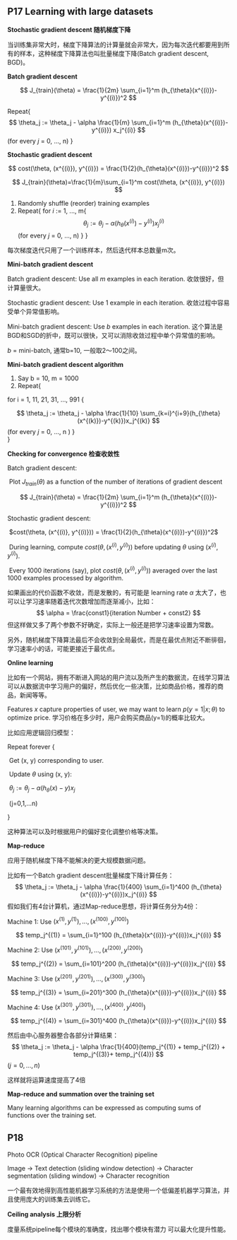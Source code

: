 ## P17 Learning with large datasets

**Stochastic gradient descent 随机梯度下降**

当训练集非常大时，梯度下降算法的计算量就会非常大，因为每次迭代都要用到所有的样本，这种梯度下降算法也叫批量梯度下降(Batch gradient descent, BGD)。

**Batch gradient descent**

$$
J_{train}(\theta) = \frac{1}{2m} \sum_{i=1}^m (h_{\theta}(x^{(i)})-y^{(i)})^2
$$

Repeat{
$$
\theta_j := \theta_j - \alpha \frac{1}{m} \sum_{i=1}^m (h_{\theta}(x^{(i)})-y^{(i)}) x_j^{(i)}
$$
   (for every $j$ = 0, ..., n)
}

**Stochastic gradient descent**

$$
cost(\theta, (x^{(i)}), y^{(i)}) = \frac{1}{2}(h_{\theta}(x^{(i)})-y^{(i)})^2
$$

$$
J_{train}(\theta)=\frac{1}{m}\sum_{i=1}^m cost(\theta, (x^{(i)}), y^{(i)})
$$

1. Randomly shuffle (reorder) training examples
2. Repeat{
for $i$ := 1, ..., m{
$$
\theta_j := \theta_j - \alpha (h_{\theta}(x^{(i)})-y^{(i)}) x_j^{(i)}
$$
  (for every $j$ = 0, ..., n)
 }
}

每次梯度迭代只用了一个训练样本，然后迭代样本总数量m次。

**Mini-batch gradient descent**

Batch gradient descent: Use all $m$ examples in each iteration. 收敛很好，但计算量很大。

Stochastic gradient descent: Use 1 example in each iteration. 收敛过程中容易受单个异常值影响。

Mini-batch gradient descent: Use $b$ examples in each iteration. 这个算法是BGD和SGD的折中，既可以很快，又可以消除收敛过程中单个异常值的影响。

$b$ = mini-batch, 通常b=10, 一般取2～100之间。

**Mini-batch gradient descent algorithm**

1. Say b = 10, m = 1000
2. Repeat{

for i = 1, 11, 21, 31, …, 991 {

$$
\theta_j := \theta_j - \alpha \frac{1}{10} \sum_{k=i}^{i+9}(h_{\theta}(x^{(k)})-y^{(k)})x_j^{(k)}
$$
   (for every $j$ = 0, ..., n )
  } 	
 }

**Checking for convergence 检查收敛性**

Batch gradient descent: 

​	Plot $J_{train}(\theta)$ as a function of the number of iterations of gradient descent

$$
J_{train}(\theta) = \frac{1}{2m} \sum_{i=1}^m (h_{\theta}(x^{(i)})-y^{(i)})^2
$$

Stochastic gradient descent:

​	$cost(\theta, (x^{(i)}, y^{(i)})) = \frac{1}{2}(h_{\theta}(x^{(i)})-y^{(i)})^2$

​	During learning, compute $cost(\theta, (x^{(i)}, y^{(i)}))$ before updating $\theta$ using ($x^{(i)}, y^{(i)}$).

​	Every 1000 iterations (say), plot $cost(\theta, (x^{(i)}, y^{(i)}))$ averaged over the last 1000 examples processed by algorithm.

如果画出的代价函数不收敛，而是发散的，有可能是 learning rate $\alpha$ 太大了，也可以让学习速率随着迭代次数增加而逐渐减小，比如：
$$
\alpha = \frac{const1}{iteration Number + const2}
$$
但这样做又多了两个参数不好确定，实际上一般还是把学习速率设置为常数。

另外，随机梯度下降算法最后不会收敛到全局最优，而是在最优点附近不断徘徊，学习速率小的话，可能更接近于最优点。

**Online learning**

比如有一个网站，拥有不断进入网站的用户流以及所产生的数据流，在线学习算法可以从数据流中学习用户的偏好，然后优化一些决策，比如商品价格，推荐的商品，新闻等等。

Features $x$ capture properties of user, we may want to learn $p(y=1|x;\theta)$ to optimize price. 学习价格在多少时，用户会购买商品(y=1)的概率比较大。

比如应用逻辑回归模型：

Repeat forever {

​	Get (x, y) corresponding to user.

​	Update $\theta$ using (x, y):

​		$\theta_j := \theta_j - \alpha (h_{\theta}(x)-y)x_j$

​		(j=0,1,…n)

}

这种算法可以及时根据用户的偏好变化调整价格等决策。

**Map-reduce**

应用于随机梯度下降不能解决的更大规模数据问题。

比如有一个Batch gradient descent批量梯度下降计算任务：
$$
\theta_j := \theta_j - \alpha \frac{1}{400} \sum_{i=1}^400 (h_{\theta}(x^{(i)})-y^{(i)})x_j^{(i)}
$$
假如我们有4台计算机，通过Map-reduce思想，将计算任务分为4份：

Machine 1: Use $(x^{(1)}, y^{(1)}), ..., (x^{(100)}, y^{(100)})​$

$$
temp_j^{(1)} = \sum_{i=1}^100 (h_{\theta}(x^{(i)})-y^{(i)})x_j^{(i)}
$$

Machine 2: Use $(x^{(101)}, y^{(101)}), ..., (x^{(200)}, y^{(200)})​$

$$
temp_j^{(2)} = \sum_{i=101}^200 (h_{\theta}(x^{(i)})-y^{(i)})x_j^{(i)}
$$

Machine 3: Use $(x^{(201)}, y^{(201)}), ..., (x^{(300)}, y^{(300)})​$

$$
temp_j^{(3)} = \sum_{i=201}^300 (h_{\theta}(x^{(i)})-y^{(i)})x_j^{(i)}
$$

Machine 4: Use $(x^{(301)}, y^{(301)}), ..., (x^{(400)}, y^{(400)})​$

$$
temp_j^{(4)} = \sum_{i=301}^400 (h_{\theta}(x^{(i)})-y^{(i)})x_j^{(i)}
$$

然后由中心服务器整合各部分计算结果：
$$
\theta_j := \theta_j - \alpha \frac{1}{400}(temp_j^{(1)} + temp_j^{(2)} + temp_j^{(3)}+ temp_j^{(4)})
$$
$(j=0,..., n)$

这样就将运算速度提高了4倍

**Map-reduce and summation over the training set**

Many learning algorithms can be expressed as computing sums of functions over the training set. 

## P18

Photo OCR (Optical Character Recognition) pipeline

Image -> Text detection (sliding window detection) -> Character segmentation (sliding window) -> Character recognition

一个最有效地得到高性能机器学习系统的方法是使用一个低偏差机器学习算法，并且使用庞大的训练集去训练它。

**Ceiling analysis 上限分析**

度量系统pipeline每个模块的准确度，找出哪个模块有潜力 可以最大化提升性能。

